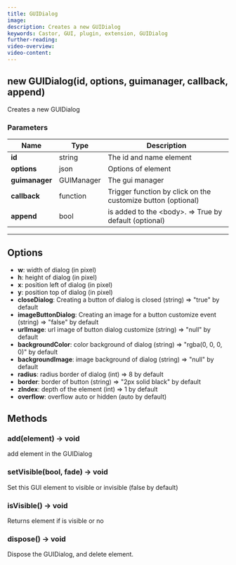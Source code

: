 ```yaml
---
title: GUIDialog
image:
description: Creates a new GUIDialog
keywords: Castor, GUI, plugin, extension, GUIDialog
further-reading:
video-overview:
video-content:
---
```


## new GUIDialog(id, options, guimanager, callback, append)

Creates a new GUIDialog

### Parameters

| Name           | Type       | Description                                                    |
| -------------- | ---------- | -------------------------------------------------------------- |
| **id**         | string     | The id and name element                                        |
| **options**    | json       | Options of element                                             |
| **guimanager** | GUIManager | The gui manager                                                |
| **callback**   | function   | Trigger function by click on the customize button (optional)   |
| **append**     | bool       | is added to the &lt;body&gt;. =&gt; True by default (optional) |

---

## Options

- **w**: width of dialog (in pixel)
- **h**: height of dialog (in pixel)
- **x**: position left of dialog (in pixel)
- **y**: position top of dialog (in pixel)
- **closeDialog**: Creating a button of dialog is closed (string) =&gt; "true" by default
- **imageButtonDialog**: Creating an image for a button customize event (string) =&gt; "false" by default
- **urlImage**: url image of button dialog customize (string) =&gt; "null" by default
- **backgroundColor**: color background of dialog (string) =&gt; "rgba(0, 0, 0, 0)" by default
- **backgroundImage**: image background of dialog (string) =&gt; "null" by default
- **radius**: radius border of dialog (int) =&gt; 8 by default
- **border**: border of button (string) =&gt; "2px solid black" by default
- **zIndex**: depth of the element (int) =&gt; 1 by default
- **overflow**: overflow auto or hidden (auto by default)

## Methods

### add(element) → void

add element in the GUIDialog

### setVisible(bool, fade) → void

Set this GUI element to visible or invisible (false by default)

### isVisible() → void

Returns element if is visible or no

### dispose() → void

Dispose the GUIDialog, and delete element.
